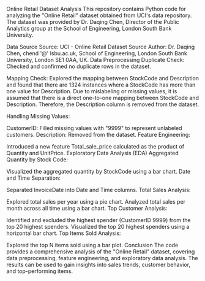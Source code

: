 Online Retail Dataset Analysis
This repository contains Python code for analyzing the "Online Retail" dataset obtained from UCI's data repository. The dataset was provided by Dr. Daqing Chen, Director of the Public Analytics group at the School of Engineering, London South Bank University.

Data Source
Source: UCI - Online Retail Dataset
Source Author: Dr. Daqing Chen, chend '@' lsbu.ac.uk, School of Engineering, London South Bank University, London SE1 0AA, UK.
Data Preprocessing
Duplicate Check: Checked and confirmed no duplicate rows in the dataset.

Mapping Check: Explored the mapping between StockCode and Description and found that there are 1324 instances where a StockCode has more than one value for Description. Due to mislabeling or missing values, it is assumed that there is a direct one-to-one mapping between StockCode and Description. Therefore, the Description column is removed from the dataset.

Handling Missing Values:

CustomerID: Filled missing values with "9999" to represent unlabeled customers.
Description: Removed from the dataset.
Feature Engineering:

Introduced a new feature Total_sale_price calculated as the product of Quantity and UnitPrice.
Exploratory Data Analysis (EDA)
Aggregated Quantity by Stock Code:

Visualized the aggregated quantity by StockCode using a bar chart.
Date and Time Separation:

Separated InvoiceDate into Date and Time columns.
Total Sales Analysis:

Explored total sales per year using a pie chart.
Analyzed total sales per month across all time using a bar chart.
Top Customer Analysis:

Identified and excluded the highest spender (CustomerID 9999) from the top 20 highest spenders.
Visualized the top 20 highest spenders using a horizontal bar chart.
Top Items Sold Analysis:

Explored the top N items sold using a bar plot.
Conclusion
The code provides a comprehensive analysis of the "Online Retail" dataset, covering data preprocessing, feature engineering, and exploratory data analysis. The results can be used to gain insights into sales trends, customer behavior, and top-performing items.
